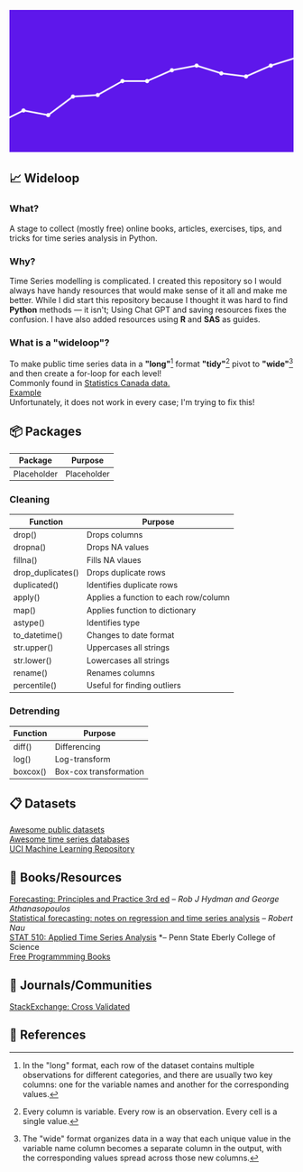 ![Time series graph](https://github.com/aidanastridge/wideloop/blob/main/wideloop_banner.png)

## 📈 Wideloop 

### What?

A stage to collect (mostly free) online books, articles, exercises, tips, and tricks for time series analysis in Python.

### Why?

Time Series modelling is complicated. I created this repository so I would always have handy resources that would make sense of it all and make me better. While I did start this repository because I thought it was hard to find **Python** methods — it isn't; Using Chat GPT and saving resources fixes the confusion. I have also added resources using **R** and **SAS** as guides.

### What is a "wideloop"?

To make public time series data in a **"long"**[^1] format **"tidy"**[^2] pivot to **"wide"**[^3] and then create a for-loop for each level!  
Commonly found in [Statistics Canada data.](https://www150.statcan.gc.ca/n1/en/type/data)    
[Example](https://github.com/aidanastridge/wideloop/blob/main/wideloop/wideloop_example.ipynb)  
Unfortunately, it does not work in every case; I'm trying to fix this!

## 📦 Packages

| Package        | Purpose     |
| ------------- | ------------|
| Placeholder   | Placeholder |

### Cleaning 

| Function      | Purpose     |
| ------------- | ------------|
| drop()        | Drops columns|
| dropna()      |      Drops NA values       |
| fillna()      |          Fills NA vlaues   |
| drop_duplicates()      |      Drops duplicate rows       |
| duplicated()      |        Identifies duplicate rows     |
| apply()      |         Applies a function to each row/column    |
| map()      |         Applies function to dictionary    |
| astype()      |         Identifies type    |
| to_datetime()      |         Changes to date format    |
| str.upper()      |        Uppercases all strings     |
| str.lower()      |        Lowercases all strings     |
| rename()      |        Renames columns     |
| percentile()      |      Useful for finding outliers     |

### Detrending

| Function        | Purpose     |
| ------------- | ------------|
| diff()   | Differencing |
| log()   | Log-transform |
| boxcox()   | Box-cox transformation |


## 📋 Datasets

[Awesome public datasets](https://github.com/awesomedata/awesome-public-datasets)  
[Awesome time series databases](https://github.com/xephonhq/awesome-time-series-database)  
[UCI Machine Learning Repository](https://archive.ics.uci.edu/0)

## 📘 Books/Resources 

[Forecasting: Principles and Practice 3rd ed](https://otexts.com/fpp3/) *– Rob J Hydman and George Athanasopoulos*  
[Statistical forecasting: notes on regression and time series analysis](https://people.duke.edu/~rnau/411home.htm) *– Robert Nau*  
[STAT 510: Applied Time Series Analysis](https://online.stat.psu.edu/stat510/) *– Penn State Eberly College of Science  
[Free Programmming Books](https://books.goalkicker.com/)

## 📙 Journals/Communities

[StackExchange: Cross Validated](https://stats.stackexchange.com/)  

## 📕 References 

[^1]: In the "long" format, each row of the dataset contains multiple observations for different categories, and there are usually two key columns: one for the variable names and another for the corresponding values.
[^2]: Every column is variable.
Every row is an observation.
Every cell is a single value.
[^3]: The "wide" format organizes data in a way that each unique value in the variable name column becomes a separate column in the output, with the corresponding values spread across those new columns.
